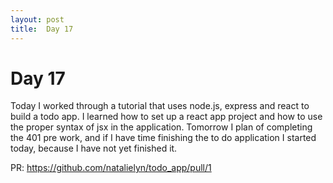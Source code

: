 ```yaml
---
layout: post
title:  Day 17
---
```


# Day 17

Today I worked through a tutorial that uses node.js, express and react to build a todo app. I learned how to set up a react app project and how to use the proper syntax of jsx in the application.
Tomorrow I plan of completing the 401 pre work, and if I have time finishing the to do application I started today, because I have not yet finished it.

PR: https://github.com/natalielyn/todo_app/pull/1

